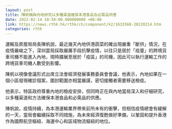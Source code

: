 ```yaml
---
layout: post
title: 陳帆稱與內地研究以多種渠道確保本港食品及必需品供應
date: 2022-02-14 10:50:00.000000000 +08:00
link: https://news.rthk.hk/rthk/ch/component/k2/1633568-20220214.htm
categories: rthk
---
```


運輸及房屋局局長陳帆說，最近幾天內地供港蔬菜的確出現嚴重「斷供」情況，在疫情嚴峻之下，深圳當局採取嚴厲手段抗擊疫情，以往只是居於「疫廈」的跨境貨車司機不能進入內地，現時擴展至居於「疫區」的司機，因此可以執行運輸工作的跨境貨車司機人數受到影響。

陳帆以視像會議形式出席立法會經濟發展事務委員會會議，他表示，內地如果在一個小區發現確診個案，圍封範圍亦相當嚴謹，密切接觸者需要移送檢疫。

他表示，特區政府尊重內地的檢疫安排，但同時正在與內地當局深入和仔細研究，以多種渠道和方法確保本港食品和必需品的供應。

陳帆說，疫情持續，為本港運輸業界帶來前所未有的衝擊，但相信疫情總會有緩解的一天，當局會繼續採取不同措施，為未來經濟復甦做好準備，以鞏固和提升香港作為國際航空樞紐、海運中心和區域物流樞紐的地位。
